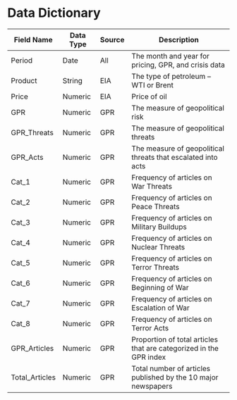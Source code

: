 # Data Dictionary
 
| **Field Name**    | **Data Type** | **Source** | **Description**                                                             |
|-------------------|---------------|------------|-----------------------------------------------------------------------------|
| Period            | Date          | All        | The month and year for pricing, GPR, and crisis data                       |
| Product           | String        | EIA        | The type of petroleum – WTI or Brent                                       |
| Price             | Numeric       | EIA        | Price of oil                                                               |
| GPR               | Numeric       | GPR        | The measure of geopolitical risk                                           |
| GPR_Threats       | Numeric       | GPR        | The measure of geopolitical threats                                        |
| GPR_Acts          | Numeric       | GPR        | The measure of geopolitical threats that escalated into acts              |
| Cat_1             | Numeric       | GPR        | Frequency of articles on War Threats                                      |
| Cat_2             | Numeric       | GPR        | Frequency of articles on Peace Threats                                    |
| Cat_3             | Numeric       | GPR        | Frequency of articles on Military Buildups                                |
| Cat_4             | Numeric       | GPR        | Frequency of articles on Nuclear Threats                                  |
| Cat_5             | Numeric       | GPR        | Frequency of articles on Terror Threats                                   |
| Cat_6             | Numeric       | GPR        | Frequency of articles on Beginning of War                                 |
| Cat_7             | Numeric       | GPR        | Frequency of articles on Escalation of War                                |
| Cat_8             | Numeric       | GPR        | Frequency of articles on Terror Acts                                      |
| GPR_Articles      | Numeric       | GPR        | Proportion of total articles that are categorized in the GPR index        |
| Total_Articles    | Numeric       | GPR        | Total number of articles published by the 10 major newspapers             |

